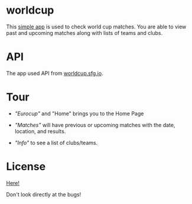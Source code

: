 worldcup
========

This [simple app](https://worldcup.alexraileanu.me/) is used to check world cup matches. You are able to view past and upcoming matches along with lists of teams and clubs.

API
========

The app used API from [worldcup.sfg.io](http://worldcup.sfg.io).

Tour
========

* *"Eurocup"* and "Home" brings you to the Home Page

* *"Matches"* will have previous or upcoming matches with the date, location, and results.

* *"Info"* to see a list of clubs/teams.

License
========

[Here!](https://github.com/alexraileanu/worldcup/blob/master/LICENSE.md)

Don't look directly at the bugs!